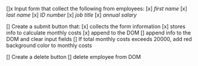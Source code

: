 []x Input form that collect the following from employees:
    [x] _first name_
    [x] _last name_
    [x] _ID number_
    [x] _job title_
    [x] _annual salary_

[] Create a submit button that:
    [x] collects the form information
    [x] stores info to calculate monthly costs
        [x] append to the DOM
    [] append info to the DOM and clear input fields
    [] If total monthly costs exceeds 20000, add red background color to monthly costs

[] Create a delete button
    [] delete employee from DOM